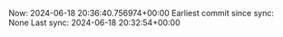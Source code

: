 Now: 2024-06-18 20:36:40.756974+00:00 Earliest commit since sync: None Last sync: 2024-06-18 20:32:54+00:00
